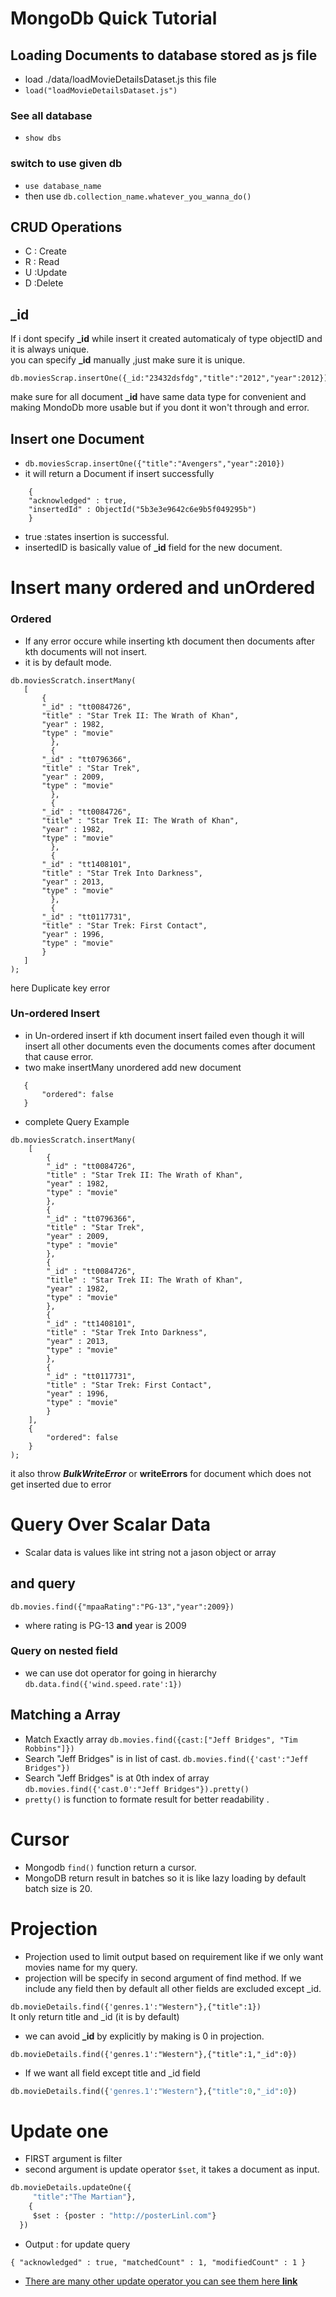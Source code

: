 # MongoDb Quick Tutorial

## Loading Documents to database stored as js file
* load ./data/loadMovieDetailsDataset.js this file
* ```load("loadMovieDetailsDataset.js")```
    
### See all database
* ```show dbs```

### switch to use given db
* ```use database_name```
* then use ```db.collection_name.whatever_you_wanna_do()```

## CRUD Operations
* C : Create
* R : Read
* U :Update
* D :Delete

## _id 
If i dont specify **_id** while insert it created automaticaly of type objectID and it is always unique.<br />
you can specify **_id** manually ,just make sure it is unique.
```
db.moviesScrap.insertOne({_id:"23432dsfdg","title":"2012","year":2012})
```
make sure for all document **_id** have same data type for convenient and making MondoDb more usable but if you dont it won't through and error.

## Insert one Document
* ```db.moviesScrap.insertOne({"title":"Avengers","year":2010})```
* it will return a Document if insert successfully
```  
    {
	"acknowledged" : true,
	"insertedId" : ObjectId("5b3e3e9642c6e9b5f049295b")
    }
```
 * true :states insertion is successful.
 * insertedID is basically value of **_id** field for the new document.
 
 # Insert many ordered and unOrdered
 ### Ordered
 * If any error occure while inserting kth document then documents after kth documents will not insert.
 * it is by default mode.
 ```buildoutcfg
db.moviesScratch.insertMany(
    [
        {
  	    "_id" : "tt0084726",
  	    "title" : "Star Trek II: The Wrath of Khan",
  	    "year" : 1982,
  	    "type" : "movie"
          },
          {
  	    "_id" : "tt0796366",
  	    "title" : "Star Trek",
  	    "year" : 2009,
  	    "type" : "movie"
          },
          {
  	    "_id" : "tt0084726",
  	    "title" : "Star Trek II: The Wrath of Khan",
  	    "year" : 1982,
  	    "type" : "movie"
          },
          {
  	    "_id" : "tt1408101",
  	    "title" : "Star Trek Into Darkness",
  	    "year" : 2013,
  	    "type" : "movie"
          },
          {
  	    "_id" : "tt0117731",
  	    "title" : "Star Trek: First Contact",
  	    "year" : 1996,
  	    "type" : "movie"
        }
    ]
);

```
here Duplicate key error
 ### Un-ordered Insert
 *  in Un-ordered insert if kth document insert failed even though it will insert all other documents even the documents comes after document that cause error. 
 * two make insertMany unordered add new document
 ```buildoutcfg
    {
        "ordered": false 
    }
```

* complete Query Example
```buildoutcfg
db.moviesScratch.insertMany(
    [
        {
	    "_id" : "tt0084726",
	    "title" : "Star Trek II: The Wrath of Khan",
	    "year" : 1982,
	    "type" : "movie"
        },
        {
	    "_id" : "tt0796366",
	    "title" : "Star Trek",
	    "year" : 2009,
	    "type" : "movie"
        },
        {
	    "_id" : "tt0084726",
	    "title" : "Star Trek II: The Wrath of Khan",
	    "year" : 1982,
	    "type" : "movie"
        },
        {
	    "_id" : "tt1408101",
	    "title" : "Star Trek Into Darkness",
	    "year" : 2013,
	    "type" : "movie"
        },
        {
	    "_id" : "tt0117731",
	    "title" : "Star Trek: First Contact",
	    "year" : 1996,
	    "type" : "movie"
        }
    ],
    {
        "ordered": false 
    }
);
```
it also throw ***BulkWriteError*** or **writeErrors** for document which does not get inserted due to error


# Query Over Scalar Data
* Scalar data is values like int string not a jason object or array

## and query
```db.movies.find({"mpaaRating":"PG-13","year":2009})```
* where rating is PG-13 **and** year is 2009


### Query on nested field
* we can use dot operator for going in hierarchy 
```db.data.find({'wind.speed.rate':1})```

## Matching a Array
* Match Exactly array 
```db.movies.find({cast:["Jeff Bridges", "Tim Robbins"]})```
* Search "Jeff Bridges" is in list of cast.
```db.movies.find({'cast':"Jeff Bridges"})```
* Search "Jeff Bridges" is at 0th index of array
```db.movies.find({'cast.0':"Jeff Bridges"}).pretty()```
* ```pretty()``` is function to formate result for better readability .

# Cursor
* Mongodb ```find()``` function return a cursor.
* MongoDB return result in batches so it is like lazy loading by default batch size is 20.

# Projection
* Projection used to limit output based on requirement like if we only want movies name for my query.
* projection will be specify in second argument of find method. If we include any field then by default all other fields are excluded except _id.

```db.movieDetails.find({'genres.1':"Western"},{"title":1})```
<br />
It only return title and _id (it is by default)
* we can avoid **_id** by explicitly by making is 0 in projection.

```db.movieDetails.find({'genres.1':"Western"},{"title":1,"_id":0})```

* If we want all field except title and _id field
```python
db.movieDetails.find({'genres.1':"Western"},{"title":0,"_id":0})
```

# Update one
* FIRST argument is filter
* second argument is update operator ```$set```, it takes a document as input.
```python
db.movieDetails.updateOne({
     "title":"The Martian"},
    {
     $set : {poster : "http://posterLinl.com"}
  })
```

* Output : for update query
```
{ "acknowledged" : true, "matchedCount" : 1, "modifiedCount" : 1 }
```

* [There are many other update operator you can see them here **link**](https://docs.mongodb.com/manual/reference/operator/update/)
